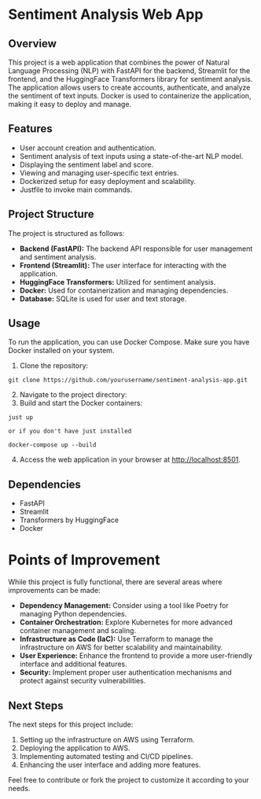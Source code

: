 # Sentiment Analysis Web App

## Overview

This project is a web application that combines the power of Natural Language Processing (NLP) with FastAPI for the backend, Streamlit for the frontend, and the HuggingFace Transformers library for sentiment analysis. The application allows users to create accounts, authenticate, and analyze the sentiment of text inputs. Docker is used to containerize the application, making it easy to deploy and manage.

## Features

- User account creation and authentication.
- Sentiment analysis of text inputs using a state-of-the-art NLP model.
- Displaying the sentiment label and score.
- Viewing and managing user-specific text entries.
- Dockerized setup for easy deployment and scalability.
- Justfile to invoke main commands.

## Project Structure

The project is structured as follows:

- **Backend (FastAPI):** The backend API responsible for user management and sentiment analysis.
- **Frontend (Streamlit):** The user interface for interacting with the application.
- **HuggingFace Transformers:** Utilized for sentiment analysis.
- **Docker:** Used for containerization and managing dependencies.
- **Database:** SQLite is used for user and text storage.

## Usage

To run the application, you can use Docker Compose. Make sure you have Docker installed on your system.

1. Clone the repository:
```
git clone https://github.com/yourusername/sentiment-analysis-app.git
```

2. Navigate to the project directory:
3. Build and start the Docker containers:
```
just up

or if you don't have just installed

docker-compose up --build
```
4. Access the web application in your browser at [http://localhost:8501](http://localhost:8501).

## Dependencies

- FastAPI
- Streamlit
- Transformers by HuggingFace
- Docker

# Points of Improvement

While this project is fully functional, there are several areas where improvements can be made:

- **Dependency Management:** Consider using a tool like Poetry for managing Python dependencies.
- **Container Orchestration:** Explore Kubernetes for more advanced container management and scaling.
- **Infrastructure as Code (IaC):** Use Terraform to manage the infrastructure on AWS for better scalability and maintainability.
- **User Experience:** Enhance the frontend to provide a more user-friendly interface and additional features.
- **Security:** Implement proper user authentication mechanisms and protect against security vulnerabilities.

## Next Steps

The next steps for this project include:

1. Setting up the infrastructure on AWS using Terraform.
2. Deploying the application to AWS.
3. Implementing automated testing and CI/CD pipelines.
4. Enhancing the user interface and adding more features.

Feel free to contribute or fork the project to customize it according to your needs.
